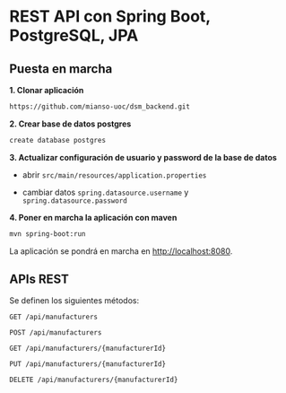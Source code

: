 # REST API con Spring Boot, PostgreSQL, JPA

## Puesta en marcha

**1. Clonar aplicación**

```bash
https://github.com/mianso-uoc/dsm_backend.git
```

**2. Crear base de datos postgres**

```bash
create database postgres
```

**3. Actualizar configuración de usuario y password de la base de datos**

+ abrir `src/main/resources/application.properties`

+ cambiar datos `spring.datasource.username` y `spring.datasource.password`

**4. Poner en marcha la aplicación con maven**

```bash
mvn spring-boot:run
```

La aplicación se pondrá en marcha en <http://localhost:8080>.

## APIs REST

Se definen los siguientes métodos:

    GET /api/manufacturers
    
    POST /api/manufacturers
    
    GET /api/manufacturers/{manufacturerId}
    
    PUT /api/manufacturers/{manufacturerId}
    
    DELETE /api/manufacturers/{manufacturerId}
